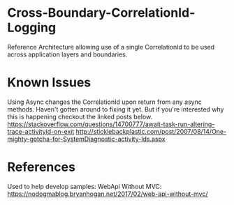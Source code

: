 # Cross-Boundary-CorrelationId-Logging
Reference Architecture allowing use of a single CorrelationId to be used across application layers and boundaries.

# Known Issues
Using Async changes the CorrelationId upon return from any async methods. Haven't gotten around to fixing it yet. But if you're interested why this is happening checkout the linked posts below.
https://stackoverflow.com/questions/14700777/await-task-run-altering-trace-activityid-on-exit
http://sticklebackplastic.com/post/2007/08/14/One-mighty-gotcha-for-SystemDiagnostic-activity-Ids.aspx

# References
Used to help develop samples:
WebApi Without MVC: https://nodogmablog.bryanhogan.net/2017/02/web-api-without-mvc/
